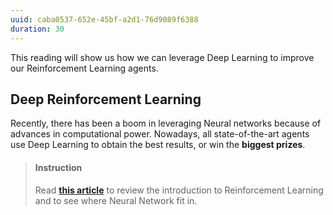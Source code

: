 ```yaml
---
uuid: caba0537-652e-45bf-a2d1-76d9089f6388
duration: 30
---
```


This reading will show us how we can leverage Deep Learning to improve our Reinforcement Learning agents.

## Deep Reinforcement Learning

Recently, there has been a boom in leveraging Neural networks because of advances in computational power. Nowadays, all state-of-the-art agents use Deep Learning to obtain the best results, or win the **biggest prizes**.


> #### Instruction
> Read [**this article**](https://wiki.pathmind.com/deep-reinforcement-learning) to review the introduction to Reinforcement Learning and to see where Neural Network fit in.

